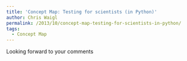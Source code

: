 ```yaml
---
title: 'Concept Map: Testing for scientists (in Python)'
author: Chris Waigl
permalink: /2013/10/concept-map-testing-for-scientists-in-python/
tags:
  - Concept Map
---
```

Looking forward to your comments![<img class="alignnone size-large wp-image-4865" alt="Testing for scientists" src="http://teaching.software-carpentry.org/wp-content/uploads/2013/10/PA190005-1024x768.jpg" width="707" height="530" />][1]

 [1]: http://teaching.software-carpentry.org/wp-content/uploads/2013/10/PA190005.jpg
